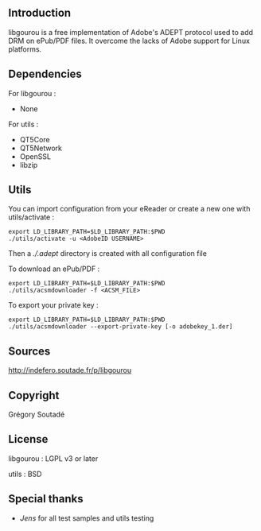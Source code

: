Introduction
------------

libgourou is a free implementation of Adobe's ADEPT protocol used to add DRM on ePub/PDF files. It overcome the lacks of Adobe support for Linux platforms.



Dependencies
------------

For libgourou :

  * None

For utils :

  * QT5Core
  * QT5Network
  * OpenSSL
  * libzip



Utils
-----

You can import configuration from your eReader or create a new one with utils/activate :

    export LD_LIBRARY_PATH=$LD_LIBRARY_PATH:$PWD
    ./utils/activate -u <AdobeID USERNAME>

Then a _./.adept_ directory is created with all configuration file

To download an ePub/PDF :

    export LD_LIBRARY_PATH=$LD_LIBRARY_PATH:$PWD
    ./utils/acsmdownloader -f <ACSM_FILE>

To export your private key :

    export LD_LIBRARY_PATH=$LD_LIBRARY_PATH:$PWD
    ./utils/acsmdownloader --export-private-key [-o adobekey_1.der]


Sources
-------

http://indefero.soutade.fr/p/libgourou



Copyright
---------

Grégory Soutadé



License
-------

libgourou : LGPL v3 or later

utils     : BSD



Special thanks
--------------

  * _Jens_ for all test samples and utils testing
  
